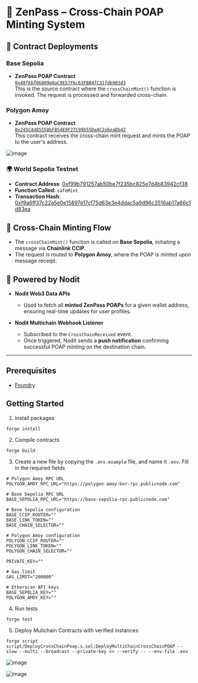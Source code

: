 # 🪪 ZenPass – Cross-Chain POAP Minting System

## 🔗 Contract Deployments

### Base Sepolia
- **ZenPass POAP Contract**  
  [`0x48f6bf86809e0aC9E57F6c63FBB4fC31fdb903d3`](https://sepolia.basescan.org/address/0x48f6bf86809e0aC9E57F6c63FBB4fC31fdb903d3)  
  This is the source contract where the `crossChainMint()` function is invoked. The request is processed and forwarded cross-chain.

### Polygon Amoy
- **ZenPass POAP Contract**  
  [`0x245C4d85558bFB54E9F27C99b55DaAC2a6eaDb42`](https://amoy.polygonscan.com/address/0x245C4d85558bFB54E9F27C99b55DaAC2a6eaDb42#events)  
  This contract receives the cross-chain mint request and mints the POAP to the user's address.

![image](https://github.com/user-attachments/assets/dd1c62d6-1893-41ad-80ee-13267af0592f)

### 🌍 World Sepolia Testnet

- **Contract Address**: [0xf99b791257ab50be7f235bc825e7d4b83942cf38](https://sepolia.worldscan.org/address/0xf99b791257ab50be7f235bc825e7d4b83942cf38)
- **Function Called**: `safeMint`
- **Transaction Hash**: [0xf9a6ff37c22a5e0e15897e17cf75d63e3e4ddac5a9d96c3516ab17a66c1d83ea](https://sepolia.worldscan.org/tx/0xf9a6ff37c22a5e0e15897e17cf75d63e3e4ddac5a9d96c3516ab17a66c1d83ea)



## 🌉 Cross-Chain Minting Flow

- The `crossChainMint()` function is called on **Base Sepolia**, initiating a message via **Chainlink CCIP**.
- The request is routed to **Polygon Amoy**, where the POAP is minted upon message receipt.

## 🧠 Powered by Nodit

- **Nodit Web3 Data APIs**  
  - Used to fetch all **minted ZenPass POAPs** for a given wallet address, ensuring real-time updates for user profiles.

- **Nodit Multichain Webhook Listener**  
  - Subscribed to the `CrossChainReceived` event.
  - Once triggered, Nodit sends a **push notification** confirming successful POAP minting on the destination chain.

---


## Prerequisites

- [Foundry](https://book.getfoundry.sh/getting-started/installation)

## Getting Started

1. Install packages

```
forge install
```

2. Compile contracts

```
forge build
```

3. Create a new file by copying the `.env.example` file, and name it `.env`. Fill in the required fields
```
# Polygon Amoy RPC URL
POLYGON_AMOY_RPC_URL="https://polygon-amoy-bor-rpc.publicnode.com"

# Base Sepolia RPC URL
BASE_SEPOLIA_RPC_URL="https://base-sepolia-rpc.publicnode.com"

# Base Sepolia configuration
BASE_CCIP_ROUTER=""
BASE_LINK_TOKEN=""
BASE_CHAIN_SELECTOR=""

# Polygon Amoy configuration
POLYGON_CCIP_ROUTER=""
POLYGON_LINK_TOKEN=""
POLYGON_CHAIN_SELECTOR=""

PRIVATE_KEY=""

# Gas limit
GAS_LIMIT="200000"

# Etherscan API keys
BASE_SEPOLIA_KEY=""
POLYGON_AMOY_KEY=""
```

4. Run tests

```
forge test
```

5. Deploy Mulichain Contracts with verified instances

```
forge script script/DeployCrossChainPoap.s.sol:DeployMultiChainCrossChainPOAP --slow --multi --broadcast --private-key <> --verify -- --env-file .env
```
![image](https://github.com/user-attachments/assets/92d992f0-876a-4767-b7dd-97aa88605c8c)

![image](https://github.com/user-attachments/assets/7aacff49-e351-442f-8c46-27f34b800c42)


